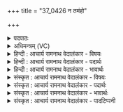 +++
title = "37_0426 न तमंहो"

+++
<details><summary>पदपाठः</summary>

न꣢। तम्। अँ꣡हः꣢꣯। न। दु꣣रित꣢म्। दुः꣣। इत꣢म्। दे꣡वा꣢꣯सः। अ꣣ष्ट। म꣡र्त्य꣢꣯म्। स꣣जो꣡ष꣢सः। स꣣। जो꣡ष꣢꣯सः। यम्। अ꣡र्यमा꣢। मि꣣त्रः꣢। मि꣣। त्रः꣢। न꣡य꣢꣯ति। व꣡रु꣢꣯णः। अ꣡ति꣢꣯। द्वि꣡षः꣢꣯। ४२६।
</details>

<details><summary>अधिमन्त्रम् (VC)</summary>

- विश्वेदेवाः
- अंहोमुग्वामदेव्यः
- बृहती
- मध्यमः
- ऐन्द्रं काण्डम्
</details>

<details><summary>हिन्दी : आचार्य रामनाथ वेदालंकार - विषयः</summary>

अगले मन्त्र का देवता विश्वेदेवाः है। इसमें मित्र, वरुण और अर्यमा के अनुग्रह का फल वर्णित है।
</details>

<details><summary>हिन्दी : आचार्य रामनाथ वेदालंकार - पदार्थः</summary>

पदार्थान्वय -  हे (देवासः) विद्वानो ! (तं मर्त्यम्) उस मनुष्य को (न अंहः) न अपराध, (न दुरितम्) न पाप (अष्ट) प्राप्त होता है, (यम्) जिसे (सजोषसः) समान प्रीतिवाले, परस्पर सामञ्जस्य रखनेवाले, (अर्यमा) मन, सूर्य वा न्यायाधीश, (मित्रः) प्राण, वायु वा मित्र और (वरुणः) आत्मा, चन्द्रमा वा राजा (द्विषः) विपत्ति, विघ्नसमूह वा शत्रुसंघ से (अति नयति) पार कर देते हैं ॥८॥
</details>

<details><summary>हिन्दी : आचार्य रामनाथ वेदालंकार - भावार्थः</summary>

भावार्थ -  शरीर में, जड़ जगत् में, समाज में और राष्ट्र में क्रमशः जो मन, प्राण आदि, जो सूर्य आदि, जो श्रेष्ठ मित्र आदि और जो राजा आदि मुख्य हैं, उनकी रक्षा प्राप्त करके मनुष्य पापों और शत्रुओं को पराजित कर सकते हैं ॥८॥ इस दशति में इन्द्र के तथा इन्द्र से सम्बद्ध अग्नि, उषा, सोम, मित्र, वरुण और अर्यमा के गुण-कर्म वर्णित होने से इस दशति के विषय की पूर्व दशति के विषय के साथ संगति है ॥ पञ्चम प्रपाठक में प्रथम अर्ध की चतुर्थ दशति समाप्त ॥ चतुर्थ अध्याय में अष्टम खण्ड समाप्त ॥
</details>

<details><summary>संस्कृत : आचार्य रामनाथ वेदालंकार - विषयः</summary>

अथ विश्वेदेवाः देवताः। मित्रवरुणार्यम्णामनुग्रहस्य फलमाह।
</details>

<details><summary>संस्कृत : आचार्य रामनाथ वेदालंकार - पदार्थः</summary>

पदार्थान्वय -  हे (देवासः) विद्वज्जनाः ! (तं मर्त्यम्) तं जनम् (न अंहः) अपराधः, (न दुरितम्) न पापम् (अष्ट) अश्नुते व्याप्नोति। आष्ट इति व्याप्तिकर्मसु पठितम्। निघं० २।१८ अशू व्याप्तौ संघाते च इति धातोः लडर्थे लुङि अनिट्पक्षे रूपम्, आडभावश्छान्दसः। (यम्) जनम् (सजोषसः) सप्रीतयः, परस्परं समञ्जसाः (अर्यमा) मनः, आदित्यः, न्यायाधीशो वा, (मित्रः) प्राणः वायुः, सुहृद् वा (वरुणः) आत्मा, चन्द्रः, राजा वा (द्विषः) विपत्तेः, विघ्नसमूहात्, शत्रुसंघाद् वा (अति नयति) अति नयन्ति, पारयन्ति। अत्र वचनव्यत्ययः, ऋग्वेदे तु ‘नयन्ति’ इत्येव पाठः ॥८॥
</details>

<details><summary>संस्कृत : आचार्य रामनाथ वेदालंकार - भावार्थः</summary>

भावार्थ -  शरीरे, जडात्मके जगति, समाजे, राष्ट्रे च क्रमशः ये मनःप्राणादयो, ये सूर्यादयो, ये सन्मित्रादयो, ये च नृपत्यमात्यादयः प्रधानभूताः सन्ति तेषां रक्षणं प्राप्य मनुष्याः पापानि शत्रूंश्च पराजेतुं शक्नुवन्ति ॥८॥ अत्रेन्द्रस्य तत्सम्बद्धानाम् अग्न्युषःसोममित्रवरुणार्यम्णां च गुणकर्मवर्णनादेतद्दशत्यर्थस्य पूर्वदशत्यर्थेन संगतिरस्तीति बोध्यम् ॥ इति पञ्चमे प्रपाठके प्रथमार्द्धे चतुर्थी दशतिः ॥ इति चतुर्थेऽध्यायेऽष्टमः खण्डः ॥
</details>

<details><summary>संस्कृत : आचार्य रामनाथ वेदालंकार - पादटिप्पनी</summary>

टिप्पनी -   १. ऋ० १०।१२६।१, ऋषिः कुल्मलबर्हिषः शैलूषिः अंहोभुग् वा वामदेव्यः। ‘नयति’ इत्यत्र ‘नयन्ति’ इति पाठः।
</details>